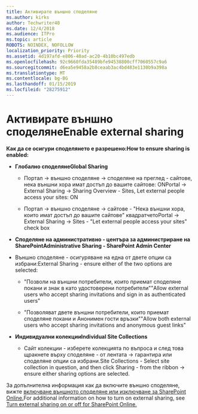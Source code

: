 ```yaml
---
title: Активирате външно споделяне
ms.author: kirks
author: Techwriter40
ms.date: 12/4/2018
ms.audience: ITPro
ms.topic: article
ROBOTS: NOINDEX, NOFOLLOW
localization_priority: Priority
ms.assetid: 4d197afd-e806-40ad-ac20-4b10bc497edb
ms.openlocfilehash: 92c9660fda35489bfe94538800cff7060557c9a6
ms.sourcegitcommit: d6ea5e9458a2b8ceaab3ac4bd483e1130b9a398a
ms.translationtype: MT
ms.contentlocale: bg-BG
ms.lasthandoff: 01/15/2019
ms.locfileid: "28275912"
---
```

# <a name="enable-external-sharing"></a><span data-ttu-id="c79d0-102">Активирате външно споделяне</span><span class="sxs-lookup"><span data-stu-id="c79d0-102">Enable external sharing</span></span>

 <span data-ttu-id="c79d0-103">**Как да се осигури споделянето е разрешено:**</span><span class="sxs-lookup"><span data-stu-id="c79d0-103">**How to ensure sharing is enabled:**</span></span>
  
- <span data-ttu-id="c79d0-104">**Глобално споделяне**</span><span class="sxs-lookup"><span data-stu-id="c79d0-104">**Global Sharing**</span></span>
    
  - <span data-ttu-id="c79d0-105">Портал -\> външно споделяне -\> споделяне на преглед - сайтове, нека външни хора имат достъп до вашите сайтове: ON</span><span class="sxs-lookup"><span data-stu-id="c79d0-105">Portal -\> External Sharing -\> Sharing Overview - Sites, Let external people access your sites: ON</span></span>
    
  - <span data-ttu-id="c79d0-106">Портал -\> външно споделяне -\> сайтове - "Нека външни хора, които имат достъп до вашите сайтове" квадратчето</span><span class="sxs-lookup"><span data-stu-id="c79d0-106">Portal -\> External Sharing -\> Sites - "Let external people access your sites" check box</span></span>
    
- <span data-ttu-id="c79d0-107">**Споделяне на административно - центъра за администриране на SharePoint**</span><span class="sxs-lookup"><span data-stu-id="c79d0-107">**Administrative Sharing - SharePoint Admin Center**</span></span>
    
- <span data-ttu-id="c79d0-108">Външно споделяне - осигуряване на една от двете опции са избрани:</span><span class="sxs-lookup"><span data-stu-id="c79d0-108">External Sharing - ensure either of the two options are selected:</span></span>
    
  - <span data-ttu-id="c79d0-109">"Позволи на външни потребители, които приемат споделяне покани и знак в като удостоверени потребители"</span><span class="sxs-lookup"><span data-stu-id="c79d0-109">"Allow external users who accept sharing invitations and sign in as authenticated users"</span></span>
    
  - <span data-ttu-id="c79d0-110">"Позволяват двете външни потребители, които приемат споделяне покани и Анонимен гости връзки"</span><span class="sxs-lookup"><span data-stu-id="c79d0-110">"Allow both external users who accept sharing invitations and anonymous guest links"</span></span>
    
- <span data-ttu-id="c79d0-111">**Индивидуални колекции**</span><span class="sxs-lookup"><span data-stu-id="c79d0-111">**Individual Site Collections**</span></span>
    
  - <span data-ttu-id="c79d0-112">Сайт колекции - изберете колекцията по въпроса и след това щракнете върху споделяне - от лентата -\> гарантира или споделяне опции са избрани.</span><span class="sxs-lookup"><span data-stu-id="c79d0-112">Site Collections - Select site collection in question, and then click Sharing - from the ribbon -\> ensure either sharing options are selected.</span></span>
    
<span data-ttu-id="c79d0-113">За допълнителна информация как да включите външно споделяне, вижте [включване външното споделяне или изключване за SharePoint Online.](https://go.microsoft.com/fwlink/?linkid=2047681&amp;clcid=0x409)</span><span class="sxs-lookup"><span data-stu-id="c79d0-113">For additional information on how to turn on external sharing, see [Turn external sharing on or off for SharePoint Online.](https://go.microsoft.com/fwlink/?linkid=2047681&amp;clcid=0x409)</span></span>
  

